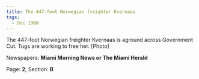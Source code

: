 ```yaml
---  
title: The 447-foot Norwegian freighter Kvernaas  
tags:  
  - Dec 1960  
---  
```

  
The 447-foot Norwegian freighter Kvernaas is aground across Government Cut. Tugs are working to free her. [Photo]  
  
Newspapers: **Miami Morning News or The Miami Herald**  
  
Page: **2**, Section: **B** 
